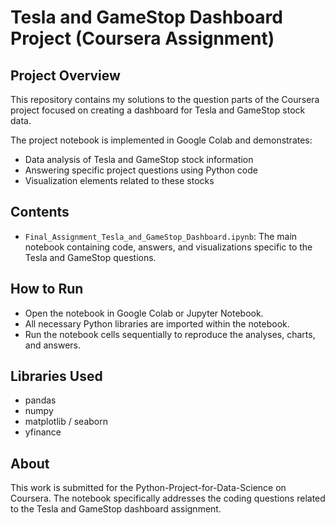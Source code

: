 # Tesla and GameStop Dashboard Project (Coursera Assignment)

## Project Overview
This repository contains my solutions to the question parts of the Coursera project focused on creating a dashboard for Tesla and GameStop stock data.

The project notebook is implemented in Google Colab and demonstrates:
- Data analysis of Tesla and GameStop stock information  
- Answering specific project questions using Python code  
- Visualization elements related to these stocks

## Contents
- `Final_Assignment_Tesla_and_GameStop_Dashboard.ipynb`: The main notebook containing code, answers, and visualizations specific to the Tesla and GameStop questions.

## How to Run
- Open the notebook in Google Colab or Jupyter Notebook.  
- All necessary Python libraries are imported within the notebook.  
- Run the notebook cells sequentially to reproduce the analyses, charts, and answers.

## Libraries Used
- pandas  
- numpy  
- matplotlib / seaborn 
- yfinance 
## About
This work is submitted for the Python-Project-for-Data-Science on Coursera. The notebook specifically addresses the coding questions related to the Tesla and GameStop dashboard assignment.
